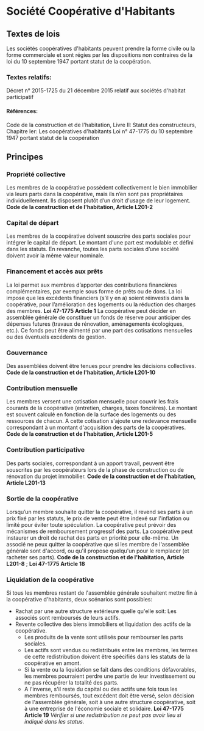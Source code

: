 # Société Coopérative d'Habitants
## Textes de lois
Les sociétés coopératives d'habitants peuvent prendre la forme civile ou la forme commerciale et sont régies par les dispositions non contraires de la loi du 10 septembre 1947 portant statut de la coopération.
### Textes relatifs:
Décret n° 2015-1725 du 21 décembre 2015 relatif aux sociétés d'habitat participatif
#### Références:
Code de la construction et de l'habitation, Livre II: Statut des constructeurs, Chapitre Ier: Les coopératives d'habitants
Loi n° 47-1775 du 10 septembre 1947 portant statut de la coopération

## Principes
### Propriété collective
Les membres de la coopérative possèdent collectivement le bien immobilier via leurs parts dans la coopérative, mais ils n’en sont pas propriétaires individuellement. Ils disposent plutôt d’un droit d'usage de leur logement. **Code de la construction et de l'habitation, Article L201-2**

### Capital de départ
Les membres de la coopérative doivent souscrire des parts sociales pour intégrer le capital de départ. Le montant d'une part est modulable et défini dans les statuts. En revanche, toutes les parts sociales d’une société doivent avoir la même valeur nominale.

### Financement et accès aux prêts
La loi permet aux membres d’apporter des contributions financières complémentaires, par exemple sous forme de prêts ou de dons.
La loi impose que les excédents financiers (s’il y en a) soient réinvestis dans la coopérative, pour l’amélioration des logements ou la réduction des charges des membres. **Loi 47-1775 Article 1**
La coopérative peut décider en assemblée générale de constituer un fonds de réserve pour anticiper des dépenses futures (travaux de rénovation, aménagements écologiques, etc.). Ce fonds peut être alimenté par une part des cotisations mensuelles ou des éventuels excédents de gestion.

### Gouvernance
Des assemblées doivent être tenues pour prendre les décisions collectives. **Code de la construction et de l'habitation, Article L201-10**

### Contribution mensuelle
Les membres versent une cotisation mensuelle pour couvrir les frais courants de la coopérative (entretien, charges, taxes foncières). Le montant est souvent calculé en fonction de la surface des logements ou des ressources de chacun. A cette cotisation s'ajoute une redevance mensuelle correspondant à un montant d'acquisition des parts de la coopératives. **Code de la construction et de l'habitation, Article L201-5**

### Contribution participative
Des parts sociales, correspondant à un apport travail, peuvent être souscrites par les coopérateurs lors de la phase de construction ou de rénovation du projet immobilier. **Code de la construction et de l'habitation, Article L201-13**

### Sortie de la coopérative
Lorsqu’un membre souhaite quitter la coopérative, il revend ses parts à un prix fixé par les statuts, le prix de vente peut être indexé sur l'inflation ou limité pour éviter toute spéculation. La coopérative peut prévoir des mécanismes de remboursement progressif des parts. La coopérative peut instaurer un droit de rachat des parts en priorité pour elle-même. Un associé ne peux quitter la coopérative que si les membre de l'assemblée générale sont d'accord, ou qu'il propose quelqu'un pour le remplacer (et racheter ses parts). **Code de la construction et de l'habitation, Article L201-8** ; **Loi 47-1775 Article 18**

### Liquidation de la coopérative
Si tous les membres restant de l'assemblée générale souhaitent mettre fin à la coopérative d'habitants, deux scénarios sont possibles:
 - Rachat par une autre structure extérieure quelle qu'elle soit: Les associés sont remboursés de leurs actifs.
 - Revente collective des biens immobiliers et liquidation des actifs de la coopérative.
   - Les produits de la vente sont utilisés pour rembourser les parts sociales.
   - Les actifs sont vendus ou redistribués entre les membres, les termes de cette redistribution doivent être spécifiés dans les statuts de la coopérative en amont.
   - Si la vente ou la liquidation se fait dans des conditions défavorables, les membres pourraient perdre une partie de leur investissement ou ne pas récupérer la totalité des parts.
   - A l'inverse, s'il reste du capital ou des actifs une fois tous les membres remboursés, tout excédent doit être versé, selon décision de l'assemblée générale, soit à une autre structure coopérative, soit à une entreprise de l'économie sociale et solidaire. **Loi 47-1775 Article 19** *Vérifier si une redistribution ne peut pas avoir lieu si indiqué dans les status.*
